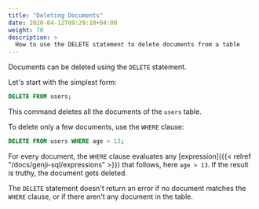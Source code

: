 ```yaml
---
title: "Deleting Documents"
date: 2020-04-12T09:29:10+04:00
weight: 70
description: >
  How to use the DELETE statement to delete documents from a table
---
```


Documents can be deleted using the `DELETE` statement.

Let's start with the simplest form:

```sql
DELETE FROM users;
```

This command deletes all the documents of the `users` table.

To delete only a few documents, use the `WHERE` clause:

```sql
DELETE FROM users WHERE age > 13;
```

For every document, the `WHERE` clause evaluates any [expression]({{< relref "/docs/genji-sql/expressions" >}}) that follows, here `age > 13`. If the result is truthy, the document gets deleted.

The `DELETE` statement doesn't return an error if no document matches the `WHERE` clause, or if there aren't any document in the table.

